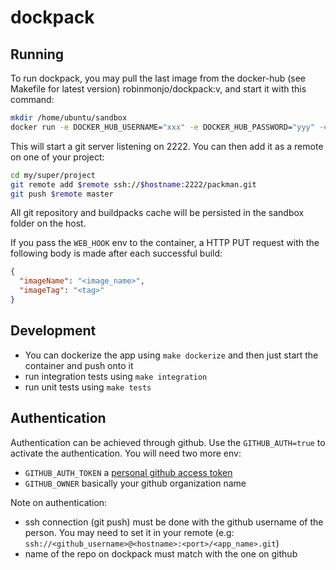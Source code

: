 # dockpack

## Running

To run dockpack, you may pull the last image from the docker-hub (see Makefile for latest version) robinmonjo/dockpack:v, and start it with this command:

````bash
mkdir /home/ubuntu/sandbox
docker run -e DOCKER_HUB_USERNAME="xxx" -e DOCKER_HUB_PASSWORD="yyy" -e SSH_PORT=2222 -v /var/run/docker.sock:/var/run/docker.sock -v /home/ubuntu/sandbox:/sandbox -p $PORT:$PORT robinmonjo/dockpack:1.0
````

This will start a git server listening on 2222. You can then add it as a remote on one of your project:

````bash
cd my/super/project
git remote add $remote ssh://$hostname:2222/packman.git
git push $remote master
````

All git repository and buildpacks cache will be persisted in the sandbox folder on the host.

If you pass the `WEB_HOOK` env to the container, a HTTP PUT request with the following body is made after each successful build:

````json
{
  "imageName": "<image_name>",
  "imageTag": "<tag>"
}
````

## Development

- You can dockerize the app using `make dockerize` and then just start the container and push onto it
- run integration tests using `make integration`
- run unit tests using `make tests`

## Authentication

Authentication can be achieved through github. Use the `GITHUB_AUTH=true` to activate the authentication. You will need two more env:

- `GITHUB_AUTH_TOKEN` a [personal github access token](https://help.github.com/articles/creating-an-access-token-for-command-line-use)
- `GITHUB_OWNER` basically your github organization name

Note on authentication:

- ssh connection (git push) must be done with the github username of the person. You may need to set it in your remote (e.g: `ssh://<github_username>@<hostname>:<port>/<app_name>.git`)
- name of the repo on dockpack must match with the one on github
